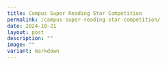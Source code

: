 ```yaml
---
title: Campus Super Reading Star Competition
permalink: /campus-super-reading-star-competition/
date: 2024-10-21
layout: post
description: ""
image: ""
variant: markdown
---
```

